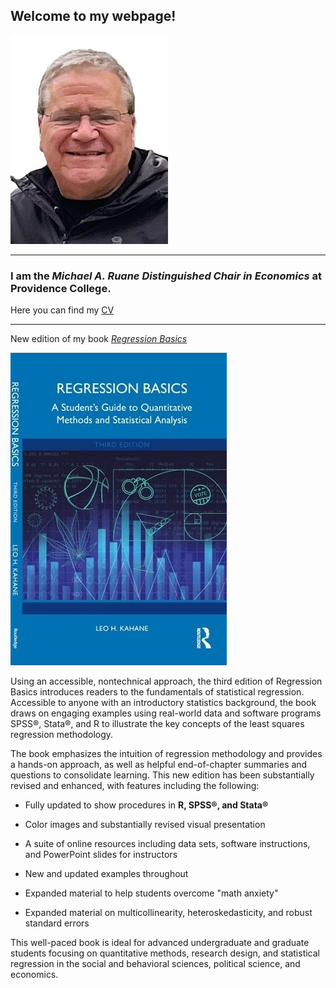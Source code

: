 ## **Welcome to my webpage!**

![](mypic.jpg)

---

### I am the *Michael A. Ruane Distinguished Chair in Economics* at Providence College.

Here you can find my [CV](vita_Fall_2024.pdf)

---
New edition of my book [*Regression Basics*](https://www.routledge.com/9781032393186)

![](rb3e_cov.jpg)

Using an accessible, nontechnical approach, the third edition of Regression Basics introduces readers to the fundamentals of statistical regression. Accessible to anyone with an introductory statistics background, the book draws on engaging examples using real-world data and software programs SPSS®, Stata®, and R to illustrate the key concepts of the least squares regression methodology.

The book emphasizes the intuition of regression methodology and provides a hands-on approach, as well as helpful end-of-chapter summaries and questions to consolidate learning. This new edition has been substantially revised and enhanced, with features including the following:

* Fully updated to show procedures in **R, SPSS®, and Stata®**

* Color images and substantially revised visual presentation

* A suite of online resources including data sets, software instructions, and PowerPoint slides for instructors

* New and updated examples throughout

* Expanded material to help students overcome "math anxiety"
  
* Expanded material on multicollinearity, heteroskedasticity, and robust standard errors

This well-paced book is ideal for advanced undergraduate and graduate students focusing on quantitative methods, research design, and statistical regression in the social and behavioral sciences, political science, and economics.

